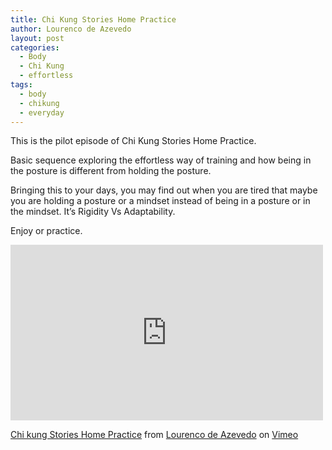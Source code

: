 ```yaml
---
title: Chi Kung Stories Home Practice
author: Lourenco de Azevedo
layout: post
categories:
  - Body
  - Chi Kung
  - effortless
tags:
  - body
  - chikung
  - everyday
---
```

This is the pilot episode of Chi Kung Stories Home Practice.

Basic sequence exploring the effortless way of training and how being in the posture is different from holding the posture.

Bringing this to your days, you may find out when you are tired that maybe you are holding a posture or a mindset instead of being in a posture or in the mindset. It&#8217;s Rigidity Vs Adaptability.

Enjoy or practice.

<iframe src="https://player.vimeo.com/video/143868621" width="500" height="281" frameborder="0" webkitallowfullscreen mozallowfullscreen allowfullscreen></iframe>

<p><a href="https://vimeo.com/143868621">Chi kung Stories Home Practice</a> from <a href="https://vimeo.com/user44749248">Lourenco de Azevedo</a> on <a href="https://vimeo.com">Vimeo</a></p>
